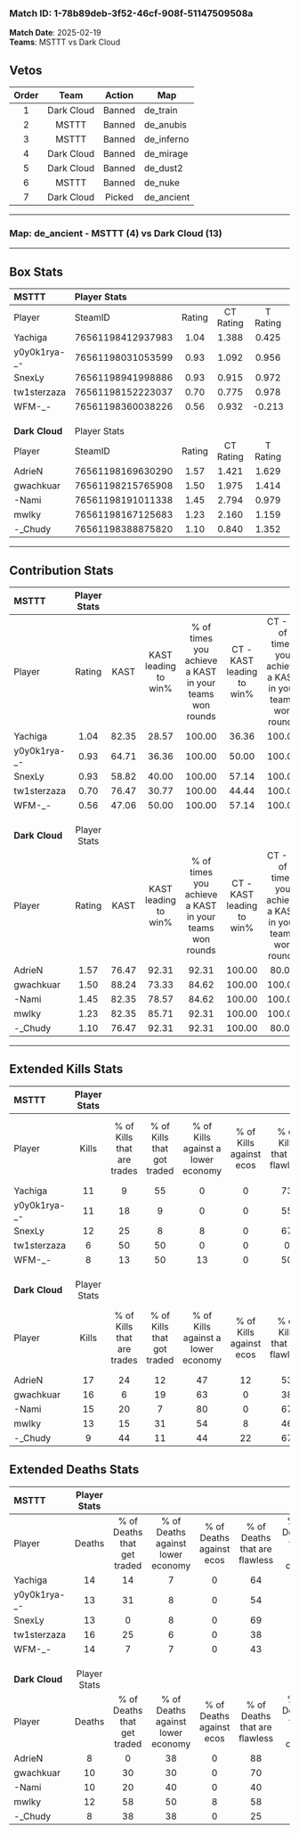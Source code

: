 ### Match ID: 1-78b89deb-3f52-46cf-908f-51147509508a  
**Match Date**: 2025-02-19  
**Teams**: MSTTT vs Dark Cloud  

## Vetos  

| Order | Team | Action | Map |
| :---: | :--: | :----: | --- |
| 1 | Dark Cloud | Banned | de_train |
| 2 | MSTTT | Banned | de_anubis |
| 3 | MSTTT | Banned | de_inferno |
| 4 | Dark Cloud | Banned | de_mirage |
| 5 | Dark Cloud | Banned | de_dust2 |
| 6 | MSTTT | Banned | de_nuke |
| 7 | Dark Cloud | Picked | de_ancient |

---  

### **Map**: de_ancient - MSTTT (4) vs Dark Cloud (13)  
---  

## Box Stats  

| **MSTTT**      | Player Stats      |        |           |          |       |      |       |         |        |      |     |
| :- | :- | :-: | :-: | :-: | :-: | :-: | :-: | :-: | :-: | :-: | :-: |
| Player         | SteamID           | Rating | CT Rating | T Rating | KAST  | ADR  | Kills | Assists | Deaths | K/D  | HS% |
| Yachiga        | 76561198412937983 |  1.04  |   1.388   |  0.425   | 82.35 | 69.4 |  11   |    6    |   14   | 0.79 | 63  |
| y0y0k1rya-_-   | 76561198031053599 |  0.93  |   1.092   |  0.956   | 64.71 | 69.8 |  11   |    3    |   13   | 0.85 | 45  |
| SnexLy         | 76561198941998886 |  0.93  |   0.915   |  0.972   | 58.82 | 70.9 |  12   |    2    |   13   | 0.92 | 41  |
| tw1sterzaza    | 76561198152223037 |  0.70  |   0.775   |  0.978   | 76.47 | 72.2 |   6   |    7    |   16   | 0.38 | 33  |
| WFM-_-         | 76561198360038226 |  0.56  |   0.932   |  -0.213  | 47.06 | 54.2 |   8   |    3    |   14   | 0.57 | 25  |
|                |                   |        |           |          |       |      |       |         |        |      |     |
|                |                   |        |           |          |       |      |       |         |        |      |     |
|                |                   |        |           |          |       |      |       |         |        |      |     |
| **Dark Cloud** | Player Stats      |        |           |          |       |      |       |         |        |      |     |
| Player         | SteamID           | Rating | CT Rating | T Rating | KAST  | ADR  | Kills | Assists | Deaths | K/D  | HS% |
| AdrieN         | 76561198169630290 |  1.57  |   1.421   |  1.629   | 76.47 | 99.0 |  17   |    3    |   8    | 2.13 | 58  |
| gwachkuar      | 76561198215765908 |  1.50  |   1.975   |  1.414   | 88.24 | 85.6 |  16   |    4    |   10   | 1.60 | 50  |
| -Nami          | 76561198191011338 |  1.45  |   2.794   |  0.979   | 82.35 | 94.6 |  15   |    6    |   10   | 1.50 | 33  |
| mwlky          | 76561198167125683 |  1.23  |   2.160   |  1.159   | 82.35 | 83.6 |  13   |    3    |   12   | 1.08 | 69  |
| -_Chudy        | 76561198388875820 |  1.10  |   0.840   |  1.352   | 76.47 | 75.5 |   9   |    6    |   8    | 1.13 | 77  |
---  

## Contribution Stats  

| **MSTTT**      | Player Stats |       |                      |                                                        |                           |                                                             |                          |                                                            |
| :- | :-: | :-: | :-: | :-: | :-: | :-: | :-: | :-: |
| Player         |    Rating    | KAST  | KAST leading to win% | % of times you achieve a KAST in your teams won rounds | CT - KAST leading to win% | CT - % of times you achieve a KAST in your teams won rounds | T - KAST leading to win% | T - % of times you achieve a KAST in your teams won rounds |
| Yachiga        |     1.04     | 82.35 |        28.57         |                         100.00                         |           36.36           |                           100.00                            |           0.00           |                            0.00                            |
| y0y0k1rya-_-   |     0.93     | 64.71 |        36.36         |                         100.00                         |           50.00           |                           100.00                            |           0.00           |                            0.00                            |
| SnexLy         |     0.93     | 58.82 |        40.00         |                         100.00                         |           57.14           |                           100.00                            |           0.00           |                            0.00                            |
| tw1sterzaza    |     0.70     | 76.47 |        30.77         |                         100.00                         |           44.44           |                           100.00                            |           0.00           |                            0.00                            |
| WFM-_-         |     0.56     | 47.06 |        50.00         |                         100.00                         |           57.14           |                           100.00                            |           0.00           |                            0.00                            |
|                |              |       |                      |                                                        |                           |                                                             |                          |                                                            |
|                |              |       |                      |                                                        |                           |                                                             |                          |                                                            |
|                |              |       |                      |                                                        |                           |                                                             |                          |                                                            |
| **Dark Cloud** | Player Stats |       |                      |                                                        |                           |                                                             |                          |                                                            |
| Player         |    Rating    | KAST  | KAST leading to win% | % of times you achieve a KAST in your teams won rounds | CT - KAST leading to win% | CT - % of times you achieve a KAST in your teams won rounds | T - KAST leading to win% | T - % of times you achieve a KAST in your teams won rounds |
| AdrieN         |     1.57     | 76.47 |        92.31         |                         92.31                          |          100.00           |                            80.00                            |          88.89           |                           100.00                           |
| gwachkuar      |     1.50     | 88.24 |        73.33         |                         84.62                          |          100.00           |                           100.00                            |          60.00           |                           75.00                            |
| -Nami          |     1.45     | 82.35 |        78.57         |                         84.62                          |          100.00           |                           100.00                            |          66.67           |                           75.00                            |
| mwlky          |     1.23     | 82.35 |        85.71         |                         92.31                          |          100.00           |                           100.00                            |          77.78           |                           87.50                            |
| -_Chudy        |     1.10     | 76.47 |        92.31         |                         92.31                          |          100.00           |                            80.00                            |          88.89           |                           100.00                           |
---  

## Extended Kills Stats  

| **MSTTT**      | Player Stats |                            |                            |                                    |                         |                              |                                 |                                       |                    |           |
| :- | :-: | :-: | :-: | :-: | :-: | :-: | :-: | :-: | :-: | :-: |
| Player         |    Kills     | % of Kills that are trades | % of Kills that got traded | % of Kills against a lower economy | % of Kills against ecos | % of Kills that are flawless | % of Kills that are close duels | % of Kills that are assisted by flash | Pistol Round Kills | AWP Kills |
| Yachiga        |      11      |             9              |             55             |                 0                  |            0            |              73              |                0                |                   0                   |         0          |     1     |
| y0y0k1rya-_-   |      11      |             18             |             9              |                 0                  |            0            |              55              |                0                |                   9                   |         0          |     1     |
| SnexLy         |      12      |             25             |             8              |                 8                  |            0            |              67              |                0                |                   0                   |         4          |     2     |
| tw1sterzaza    |      6       |             50             |             50             |                 0                  |            0            |              0               |               33                |                   0                   |         0          |     0     |
| WFM-_-         |      8       |             13             |             50             |                 13                 |            0            |              50              |                0                |                   0                   |         0          |     0     |
|                |              |                            |                            |                                    |                         |                              |                                 |                                       |                    |           |
|                |              |                            |                            |                                    |                         |                              |                                 |                                       |                    |           |
|                |              |                            |                            |                                    |                         |                              |                                 |                                       |                    |           |
| **Dark Cloud** | Player Stats |                            |                            |                                    |                         |                              |                                 |                                       |                    |           |
| Player         |    Kills     | % of Kills that are trades | % of Kills that got traded | % of Kills against a lower economy | % of Kills against ecos | % of Kills that are flawless | % of Kills that are close duels | % of Kills that are assisted by flash | Pistol Round Kills | AWP Kills |
| AdrieN         |      17      |             24             |             12             |                 47                 |           12            |              53              |               18                |                   0                   |         0          |     6     |
| gwachkuar      |      16      |             6              |             19             |                 63                 |            0            |              38              |               13                |                   6                   |         0          |     0     |
| -Nami          |      15      |             20             |             7              |                 80                 |            0            |              67              |               13                |                   0                   |         0          |     0     |
| mwlky          |      13      |             15             |             31             |                 54                 |            8            |              46              |                0                |                   0                   |         1          |     2     |
| -_Chudy        |      9       |             44             |             11             |                 44                 |           22            |              67              |               11                |                   0                   |         0          |     2     |
## Extended Deaths Stats  

| **MSTTT**      | Player Stats |                             |                                   |                          |                               |                            |                           |               |
| :- | :-: | :-: | :-: | :-: | :-: | :-: | :-: | :-: |
| Player         |    Deaths    | % of Deaths that get traded | % of Deaths against lower economy | % of Deaths against ecos | % of Deaths that are flawless | % of Deaths that are close | % of Deaths while blinded | Deaths to AWP |
| Yachiga        |      14      |             14              |                 7                 |            0             |              64               |             7              |             0             |       1       |
| y0y0k1rya-_-   |      13      |             31              |                 8                 |            0             |              54               |             8              |             0             |       0       |
| SnexLy         |      13      |              0              |                 8                 |            0             |              69               |             0              |             8             |       0       |
| tw1sterzaza    |      16      |             25              |                 6                 |            0             |              38               |             25             |             0             |       0       |
| WFM-_-         |      14      |              7              |                 7                 |            0             |              43               |             14             |             0             |       0       |
|                |              |                             |                                   |                          |                               |                            |                           |               |
|                |              |                             |                                   |                          |                               |                            |                           |               |
|                |              |                             |                                   |                          |                               |                            |                           |               |
| **Dark Cloud** | Player Stats |                             |                                   |                          |                               |                            |                           |               |
| Player         |    Deaths    | % of Deaths that get traded | % of Deaths against lower economy | % of Deaths against ecos | % of Deaths that are flawless | % of Deaths that are close | % of Deaths while blinded | Deaths to AWP |
| AdrieN         |      8       |              0              |                38                 |            0             |              88               |             0              |             0             |       1       |
| gwachkuar      |      10      |             30              |                30                 |            0             |              70               |             0              |             0             |       3       |
| -Nami          |      10      |             20              |                40                 |            0             |              40               |             0              |            10             |       0       |
| mwlky          |      12      |             58              |                50                 |            8             |              58               |             8              |             0             |       0       |
| -_Chudy        |      8       |             38              |                38                 |            0             |              25               |             13             |             0             |       0       |
